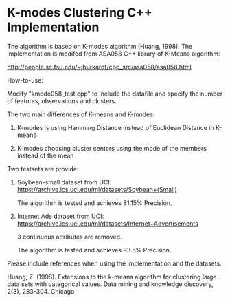 K-modes Clustering C++ Implementation
======================================

The algorithm is based on K-modes algorithm (Huang, 1998). The implementation is modifed from ASA058 C++ library of K-Means algorithm:

http://people.sc.fsu.edu/~jburkardt/cpp_src/asa058/asa058.html


How-to-use:

Modify "kmode058_test.cpp" to include the datafile and specify the number of features, observations and clusters.

The two main differences of K-means and K-modes:

1. K-modes is using Hamming Distance instead of Euclidean Distance in K-means

2. K-modes choosing cluster centers using the mode of the members instead of the mean


Two testsets are provide:

1. Soybean-small dataset from UCI: https://archive.ics.uci.edu/ml/datasets/Soybean+(Small)

    The algorithm is tested and achieves 81.15% Precision.
    
2. Internet Ads dataset from UCI: https://archive.ics.uci.edu/ml/datasets/Internet+Advertisements

    3 continuous attributes are removed.
    
    The algorithm is tested and achieves 93.5% Precision.


Please include references when using the implementation and the datasets.


Huang, Z. (1998). Extensions to the k-means algorithm for clustering large data sets with categorical values. Data mining and knowledge discovery, 2(3), 283-304.
Chicago	
